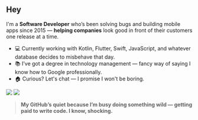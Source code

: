 ## Hey

I'm a **Software Developer** who’s been solving bugs and building mobile apps since 2015 — **helping companies** look good in front of their customers one release at a time.

- 💻 Currently working with Kotlin, Flutter, Swift, JavaScript, and whatever database decides to misbehave that day.
- 📚 I’ve got a degree in technology management — fancy way of saying I know how to Google professionally.
- 🏠 Curious? Let's chat — I promise I won't be boring.

[<img src="https://img.shields.io/badge/LinkedIn-0077B5?style=for-the-badge&logo=linkedin&logoColor=white" />](https://www.linkedin.com/in/matheusribeiromiranda/) 
[<img src="https://img.shields.io/badge/Website-darkblue?style=for-the-badge&logo=data%3Aimage%2Fpng%3Bbase64%2CiVBORw0KGgoAAAANSUhEUgAAABAAAAAQCAYAAAAf8%2F9hAAAACXBIWXMAAAsTAAALEwEAmpwYAAAAAXNSR0IArs4c6QAAAARnQU1BAACxjwv8YQUAAAJdSURBVHgBhZLLa1NBFMa%2Fuc1t0qtJ25AbEyUmalJLi2mMbYxFMC7E4qIWQRcGIdU%2FQKiIutGo4MKNuhBFW9uFbqzYhRVEDASLddEiiIJUpbYooZYmvpJak3tnnGsw5KU9i%2BHMN785cx5D8A87FrD2CMCg2WxWTJJhtNHScPzgjfhCOSdUu3wyYL0ogI0ArKGuVmdhQCSV%2FDZcjSXlAofJiQ6Z7tzmR1PLJujNdszPJfAsHoMZkit8f3y2mNeVBzjlsznd6%2BzYvb0dxOoG9EascTgx%2Fe4tkh8TFXyF0CJZF9c6bPmNKBV0t8eD1Tm2tGyAQ91bZWqXymV4mz0gsknE9dESvaIHmmWH%2Bm7PpzPhl7NJiHoDvP4OrADuGfcd3b9sBpqd67%2FbLxnEcKS3F7VGC54%2BeYRkKnW1Gls5hQ9dLuTY4M0L70NqxoT6RhlSPcPevs4hjp8l9ujM%2FzNQcpcgqKEj3X5Mjn2BJMto7dygjTdCKRo50VOMFz4SGzhszD0PhngAH4gezCBiS%2FN6tLqdYCLNwzS5Q3nTFakogT3etQem9B3uNjDtLVs7smwjxMlPIKKIrE%2BGjk1DUKZAiDZJMoMfwgGyOTaRz8CUa9K%2BLVT%2BUkoBezWODCwgjtcg9hfIMCuEzxMgX7%2BDUabdcGElvIUSSDB%2BmZK6W2yRB1BZPjHlJ1%2BTPG6K%2B7%2B4r51RkLQCSskV4okNFEr4a%2BrDQJSfniG8DNXmgE6dy%2Fe1xoIadeEPrTLxvBgcO13Sg5IxjvhcqlgbFWRdG5jg49ISE5CgVHigq1t1jbQNTxXzvwHoUMgR2brnDAAAAABJRU5ErkJggg%3D%3D&color=%238479fc" />](https://matheusribeiro.dev) 


> **My GitHub’s quiet because I’m busy doing something wild — getting paid to write code. I know, shocking.**
